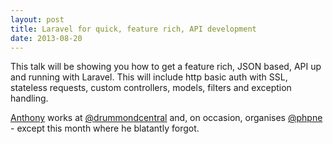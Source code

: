 ```yaml
---
layout: post
title: Laravel for quick, feature rich, API development
date: 2013-08-20
---
```


This talk will be showing you how to get a feature rich, JSON based, API up and running with Laravel. This will include http basic auth with SSL, stateless requests, custom controllers, models, filters and exception handling.

[Anthony][1] works at [@drummondcentral][2] and, on occasion, organises [@phpne][3] - except this month where he blatantly forgot.

[1]: http://twitter.com/anthonysterling
[2]: http://twitter.com/drummondcentral
[3]: http://twitter.com/phpne